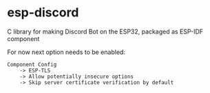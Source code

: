 # esp-discord
C library for making Discord Bot on the ESP32, packaged as ESP-IDF component

For now next option needs to be enabled:

```
Component Config
    -> ESP-TLS
    -> Allow potentially insecure options
    -> Skip server certificate verification by default
```
